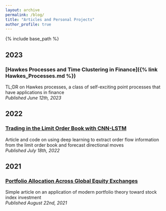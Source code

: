 ```yaml
---
layout: archive
permalink: /blog/
title: "Articles and Personal Projects"
author_profile: true
---
```


{% include base_path %}

## 2023
### [Hawkes Processes and Time Clustering in Finance]({% link Hawkes_Processes.md %})
TL;DR on Hawkes processes, a class of self-exciting point processes that have applications in finance<br>
*Published June 12th, 2023*

## 2022
### [Trading in the Limit Order Book with CNN-LSTM](https://github.com/ajcutuli/OFI_NN_Project/blob/main/DeepOFI.ipynb)
Article and code on using deep learning to extract order flow information from the limit order book and forecast directional moves<br>
*Published July 18th, 2022*

## 2021
### [Portfolio Allocation Across Global Equity Exchanges](https://github.com/ajcutuli/Index-Portfolio-Optimization/blob/main/Portfolio%20Optimization%20of%20Index%20Data.ipynb)
Simple article on an application of modern portfolio theory toward stock index investment<br>
*Published August 22nd, 2021*



